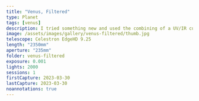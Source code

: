 ```yaml
---
title: "Venus, Filtered"
type: Planet
tags: [venus]
description: I tried something new and used the combining of a UV/IR cut filter and a blue filter. The result was the most detail of the Venusian atmosphere I've been able to capture to date. Faint, but present.
image: /assets/images/gallery/venus-filtered/thumb.jpg
telescope: Celestron EdgeHD 9.25
length: "2350mm"
aperture: "235mm"
folder: venus-filtered
exposure: 0.001
lights: 2000
sessions: 1
firstCapture: 2023-03-30 
lastCapture: 2023-03-30
noannotations: true
---
```

